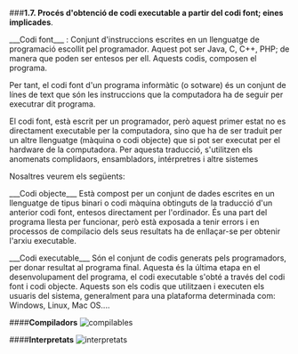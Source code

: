 ###__1.7. Procés d'obtenció de codi executable a partir del codi font; eines implicades__.

<p>___Codi font___ : Conjunt d'instruccions escrites en un llenguatge de programació escollit pel programador. Aquest pot ser Java,
C, C++, PHP; de manera que poden ser entesos per ell. Aquests codis, composen el programa.<p>
<p> Per tant, el codi font d'un programa informàtic (o sotware) és un conjunt de línes de text que són les instruccions
que la computadora ha de seguir per executrar dit programa.<p
<p>El codi font, està escrit per un programador, però aquest primer estat no es directament executable per la computadora, 
sino que ha de ser traduit per un altre llenguatge (màquina o codi objecte) que si pot ser executat per el hardware de la 
computadora. Per aquesta traducció, s'utilitzen els anomenats complidaors, ensambladors, intérpretres i altre sistemes<p>
<p>Nosaltres veurem els següents:<p>

<p>___Codi objecte___ Està compost per un conjunt de dades escrites en un llenguatge de tipus binari o codi màquina 
obtinguts de la traducció d'un anterior codi font, entesos directament per l'ordinador. És una part del programa llesta 
per funcionar, però està exposada a tenir errors i en processos de compilacio dels seus resultats ha de enllaçar-se per 
obtenir l'arxiu executable.<p>

<p>___Codi executable___ Són el conjunt de codis generats pels programadors, per donar resultat al programa final. Aquesta
és la última etapa en el desenvolupament del programa, el codi executable s'obté a través del codi font i codi objecte.
Aquests son els codis que utilitzaen i executen els usuaris del sistema, generalment para una plataforma determinada com:
Windows, Linux, Mac OS....<p>

####__Compiladors__
![compilables](http://ioc.xtec.cat/materials/FP/Materials/2252_DAM/DAM_2252_M05/web/html/WebContent/u1/media/ic10m05u1_01.png)



####__Interpretats__
![interpretats](http://ioc.xtec.cat/materials/FP/Materials/2252_DAM/DAM_2252_M05/web/html/WebContent/u1/media/ic10m05u1_16.png)





